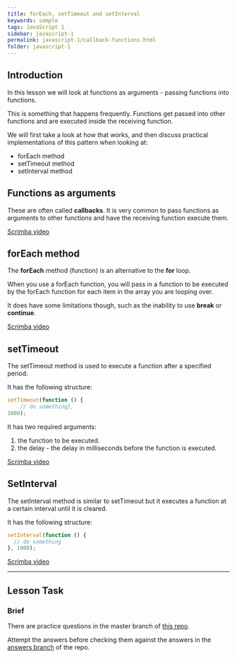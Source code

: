 ```yaml
---
title: forEach, setTimeout and setInterval
keywords: sample
tags: JavaScript 1
sidebar: javascript-1
permalink: javascript-1/callback-functions.html
folder: javascript-1
---
```


## Introduction

In this lesson we will look at functions as arguments - passing functions into functions.

This is something that happens frequently. Functions get passed into other functions and are executed inside the receiving function.

We will first take a look at how that works, and then discuss practical implementations of this pattern when looking at:

- forEach method
- setTimeout method
- setInterval method

## Functions as arguments

These are often called **callbacks**. It is very common to pass functions as arguments to other functions and have the receiving function execute them.

[Scrimba video](https://scrimba.com/c/cMgggbHG)

## forEach method

The **forEach** method (function) is an alternative to the **for** loop.

When you use a forEach function, you will pass in a function to be executed by the forEach function for each item in the array you are looping over.

It does have some limitations though, such as the inability to use **break** or **continue**.

[Scrimba video](https://scrimba.com/c/cJggwKAN)

## setTimeout

The setTimeout method is used to execute a function after a specified period.

It has the following structure:

```js
setTimeout(function () {
    // do something},
1000);
```

It has two required arguments:

1. the function to be executed.
2. the delay - the delay in milliseconds before the function is executed.

[Scrimba video](https://scrimba.com/c/cLgggqTQ)

## SetInterval

The setInterval method is similar to setTimeout but it executes a function at a certain interval until it is cleared.

It has the following structure:

```js
setInterval(function () {
  // do something
}, 1000);
```

[Scrimba video](https://scrimba.com/c/czLLpgfv)

<hr>

## Lesson Task

### Brief

There are practice questions in the master branch of [this repo](https://github.com/NoroffFEU/lesson-task-js1-module2-lesson1).

Attempt the answers before checking them against the answers in the [answers branch](https://github.com/NoroffFEU/lesson-task-js1-module2-lesson1/tree/answers) of the repo.
